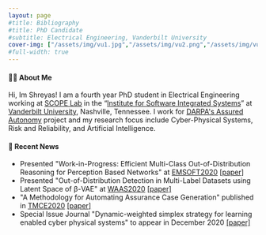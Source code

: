 ```yaml
---
layout: page
#title: Bibliography
#title: PhD Candidate
#subtitle: Electrical Engineering, Vanderbilt University
cover-img: ["/assets/img/vu1.jpg","/assets/img/vu2.png","/assets/img/vu5.jpg","/assets/img/vu6.jpg"]
#full-width: true
---
```

#### :man_student: About Me

Hi, Im Shreyas! I am a fourth year PhD student in Electrical Engineering working at [SCOPE Lab](https://scopelab.ai/index.html) in the “[Institute for Software Integrated Systems](https://www.isis.vanderbilt.edu/)” at [Vanderbilt University](https://www.vanderbilt.edu/), Nashville, Tennessee. I work for [DARPA's Assured Autonomy](https://www.darpa.mil/program/assured-autonomy) project and my research focus include Cyber-Physical Systems, Risk and Reliability, and Artificial Intelligence.

#### :newspaper: Recent News

* Presented "Work-in-Progress: Efficient Multi-Class Out-of-Distribution Reasoning for Perception Based Networks" at [EMSOFT2020](http://esweek.hosting2.acm.org/emsoft/) [[paper]](https://ieeexplore.ieee.org/abstract/document/9244027)
* Presented "Out-of-Distribution Detection in Multi-Label Datasets using Latent Space of β-VAE" at [WAAS2020](https://www.ieee-security.org/TC/SPW2020/WAAS/)  [[paper]](https://ieeexplore.ieee.org/abstract/document/9283847?casa_token=dFjCxDW6Jd0AAAAA:IB6jVE3Cv8HHSwAxwqPr7DTnTg0l3Y8mfhl0LVWs3J2JnLI_sxdpk7uHNkHsN36EEKxmlI-nxQ) 
* "A Methodology for Automating Assurance Case Generation" published in [TMCE2020](https://tmce.io.tudelft.nl/) [[paper]](https://arxiv.org/pdf/2003.05388.pdfhttps://arxiv.org/abs/2003.05388)
* Special Issue Journal "Dynamic-weighted simplex strategy for learning enabled cyber physical systems" to appear in December 2020 [[paper]](https://www-sciencedirect-com.proxy.library.vanderbilt.edu/science/article/pii/S1383762120300540?casa_token=QhoTqZBNuNYAAAAA:WAs8OWNeEOGx4eUcnlnvf1nqQLGhCewgITGPOn7jIEhZEn6Uin2Or_EHEEPa-8DXhKk5Xq-WJw) 

